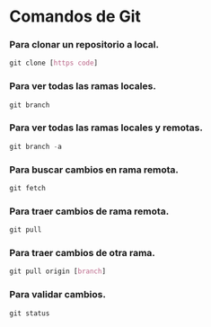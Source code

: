 # Comandos de Git
### Para clonar un repositorio a local.
```css
git clone [https code]
```
### Para ver todas las ramas locales.
```js
git branch
```
### Para ver todas las ramas locales y remotas.
```python
git branch -a
```
### Para buscar cambios en rama remota.
```css
git fetch
```
### Para traer cambios de rama remota.
```css
git pull
```
### Para traer cambios de otra rama.
```css
git pull origin [branch]
```
### Para validar cambios.
```css
git status
```
